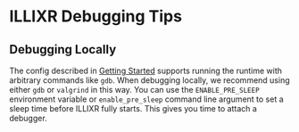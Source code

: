 # ILLIXR Debugging Tips


## Debugging Locally
The config described in [Getting Started][10] supports running the runtime with
    arbitrary commands like `gdb`.
When debugging locally, we recommend using either `gdb` or `valgrind` in this way.
You can use the `ENABLE_PRE_SLEEP` environment variable or `enable_pre_sleep` command line argument to set a sleep time before ILLIXR fully starts. This gives you time to attach a debugger.

[//]: # (- Internal -)

[10]:   getting_started.md
